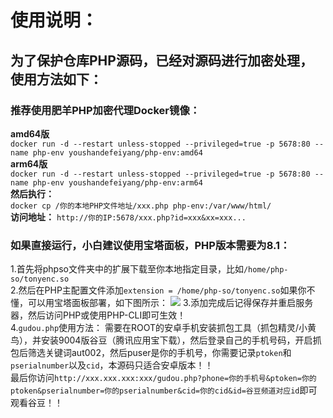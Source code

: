# **使用说明：**
## **为了保护仓库PHP源码，已经对源码进行加密处理，使用方法如下：**
### **推荐使用肥羊PHP加密代理Docker镜像：**  
**amd64版**  
`docker run -d --restart unless-stopped --privileged=true -p 5678:80 --name php-env youshandefeiyang/php-env:amd64`  
**arm64版**  
`docker run -d --restart unless-stopped --privileged=true -p 5678:80 --name php-env youshandefeiyang/php-env:arm64`  
**然后执行：**   
`docker cp /你的本地PHP文件地址/xxx.php php-env:/var/www/html/`   
**访问地址：**
`http://你的IP:5678/xxx.php?id=xxx&xx=xxx...`
### **如果直接运行，小白建议使用宝塔面板，PHP版本需要为8.1：**  
1.首先将phpso文件夹中的扩展下载至你本地指定目录，比如`/home/php-so/tonyenc.so`  
2.然后在PHP主配置文件添加`extension = /home/php-so/tonyenc.so`如果你不懂，可以用宝塔面板部署，如下图所示：
![](https://raw.githubusercontent.com/youshandefeiyang/IPTV/main/logo/jiami.jpg)
3.添加完成后记得保存并重启服务器，然后访问PHP或使用PHP-CLI即可生效！  
4.`gudou.php`使用方法：
需要在ROOT的安卓手机安装抓包工具（抓包精灵/小黄鸟），并安装9004版谷豆（腾讯应用宝下载），然后登录自己的手机号码，开启抓包后筛选关键词aut002，然后puser是你的手机号，你需要记录`ptoken`和`pserialnumber`以及`cid`，本源码只适合安卓版本！！  
最后你访问`http://xxx.xxx.xxx:xxx/gudou.php?phone=你的手机号&ptoken=你的ptoken&pserialnumber=你的pserialnumber&cid=你的cid&id=谷豆频道对应id`即可观看谷豆！！
